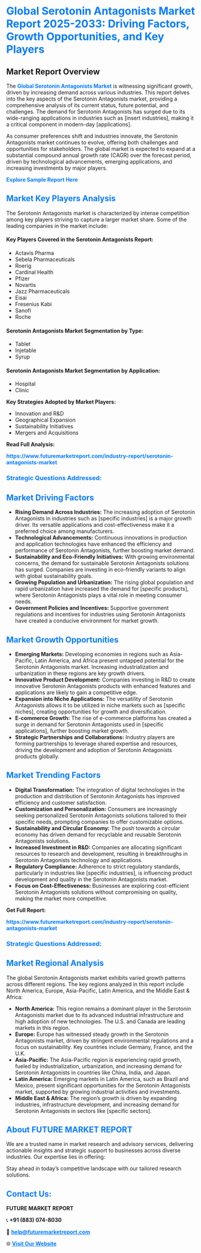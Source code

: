 <h1 style="color: #007BFF;">Global Serotonin Antagonists Market Report 2025-2033: Driving Factors, Growth Opportunities, and Key Players</h1>

<section id="overview">
<h2>Market Report Overview</h2>
<p>The <a href="https://www.futuremarketreport.com/industry-report/serotonin-antagonists-market" style="color: #007BFF; text-decoration: none;"><strong>Global Serotonin Antagonists Market</strong></a> is witnessing significant growth, driven by increasing demand across various industries. This report delves into the key aspects of the Serotonin Antagonists market, providing a comprehensive analysis of its current status, future potential, and challenges. The demand for Serotonin Antagonists has surged due to its wide-ranging applications in industries such as [insert industries], making it a critical component in modern-day [applications].</p>
<p>As consumer preferences shift and industries innovate, the Serotonin Antagonists market continues to evolve, offering both challenges and opportunities for stakeholders. The global market is expected to expand at a substantial compound annual growth rate (CAGR) over the forecast period, driven by technological advancements, emerging applications, and increasing investments by major players.</p>
</section>

<section id="overview">
<p><a href="https://www.futuremarketreport.com/request-sample/reportId=55604" style="color: #007BFF; text-decoration: none;"><strong>Explore Sample Report Here</strong></a></p>
</section>

<section id="key-players">
<h2 style="color: #007BFF;">Market Key Players Analysis</h2>
<p>The Serotonin Antagonists market is characterized by intense competition among key players striving to capture a larger market share. Some of the leading companies in the market include:</p>
<h4>Key Players Covered in the Serotonin Antagonists Report:</h4>
<ul><li>Actavis Pharma</li><li>Sebela Pharmaceuticals</li><li>Roerig</li><li>Cardinal Health</li><li>Pfizer</li><li>Novartis</li><li>Jazz Pharmaceuticals</li><li>Eisai</li><li>Fresenius Kabi</li><li>Sanofi</li><li>Roche</li></ul>
<h4>Serotonin Antagonists Market Segmentation by Type:</h4>
<ul><li>Tablet</li><li>Injetable</li><li>Syrup</li></ul>

<h4>Serotonin Antagonists Market Segmentation by Application:</h4>
<ul><li>Hospital</li><li>Clinic</li></ul>
<p><strong>Key Strategies Adopted by Market Players:</strong></p>
<ul>
<li>Innovation and R&D</li>
<li>Geographical Expansion</li>
<li>Sustainability Initiatives</li>
<li>Mergers and Acquisitions</li>
</ul>
</section>

<section>
<p><strong>Read Full Analysis: </strong></p><a href="https://www.futuremarketreport.com/industry-report/serotonin-antagonists-market" style="color: #007BFF; text-decoration: none;"><strong>https://www.futuremarketreport.com/industry-report/serotonin-antagonists-market</strong></a>
<h3 style="color: #007BFF;">Strategic Questions Addressed:</h3>
</section>

<section id="driving-factors">
<h2 style="color: #007BFF;">Market Driving Factors</h2>
<ul>
<li><strong>Rising Demand Across Industries:</strong> The increasing adoption of Serotonin Antagonists in industries such as [specific industries] is a major growth driver. Its versatile applications and cost-effectiveness make it a preferred choice among manufacturers.</li>
<li><strong>Technological Advancements:</strong> Continuous innovations in production and application technologies have enhanced the efficiency and performance of Serotonin Antagonists, further boosting market demand.</li>
<li><strong>Sustainability and Eco-Friendly Initiatives:</strong> With growing environmental concerns, the demand for sustainable Serotonin Antagonists solutions has surged. Companies are investing in eco-friendly variants to align with global sustainability goals.</li>
<li><strong>Growing Population and Urbanization:</strong> The rising global population and rapid urbanization have increased the demand for [specific products], where Serotonin Antagonists plays a vital role in meeting consumer needs.</li>
<li><strong>Government Policies and Incentives:</strong> Supportive government regulations and incentives for industries using Serotonin Antagonists have created a conducive environment for market growth.</li>
</ul>
</section>

<section id="growth-opportunities">
<h2 style="color: #007BFF;">Market Growth Opportunities</h2>
<ul>
<li><strong>Emerging Markets:</strong> Developing economies in regions such as Asia-Pacific, Latin America, and Africa present untapped potential for the Serotonin Antagonists market. Increasing industrialization and urbanization in these regions are key growth drivers.</li>
<li><strong>Innovative Product Development:</strong> Companies investing in R&D to create innovative Serotonin Antagonists products with enhanced features and applications are likely to gain a competitive edge.</li>
<li><strong>Expansion into Niche Applications:</strong> The versatility of Serotonin Antagonists allows it to be utilized in niche markets such as [specific niches], creating opportunities for growth and diversification.</li>
<li><strong>E-commerce Growth:</strong> The rise of e-commerce platforms has created a surge in demand for Serotonin Antagonists used in [specific applications], further boosting market growth.</li>
<li><strong>Strategic Partnerships and Collaborations:</strong> Industry players are forming partnerships to leverage shared expertise and resources, driving the development and adoption of Serotonin Antagonists products globally.</li>
</ul>
</section>

<section id="trending-factors">
<h2 style="color: #007BFF;">Market Trending Factors</h2>
<ul>
<li><strong>Digital Transformation:</strong> The integration of digital technologies in the production and distribution of Serotonin Antagonists has improved efficiency and customer satisfaction.</li>
<li><strong>Customization and Personalization:</strong> Consumers are increasingly seeking personalized Serotonin Antagonists solutions tailored to their specific needs, prompting companies to offer customizable options.</li>
<li><strong>Sustainability and Circular Economy:</strong> The push towards a circular economy has driven demand for recyclable and reusable Serotonin Antagonists solutions.</li>
<li><strong>Increased Investment in R&D:</strong> Companies are allocating significant resources to research and development, resulting in breakthroughs in Serotonin Antagonists technology and applications.</li>
<li><strong>Regulatory Compliance:</strong> Adherence to strict regulatory standards, particularly in industries like [specific industries], is influencing product development and quality in the Serotonin Antagonists market.</li>
<li><strong>Focus on Cost-Effectiveness:</strong> Businesses are exploring cost-efficient Serotonin Antagonists solutions without compromising on quality, making the market more competitive.</li>
</ul>
</section>

<section>
<p><strong>Get Full Report: </strong></p><a href="https://www.futuremarketreport.com/industry-report/serotonin-antagonists-market" style="color: #007BFF; text-decoration: none;"><strong>https://www.futuremarketreport.com/industry-report/serotonin-antagonists-market</strong></a>
<h3 style="color: #007BFF;">Strategic Questions Addressed:</h3>
</section>


<section id="regional-analysis">
<h2 style="color: #007BFF;">Market Regional Analysis</h2>
<p>The global Serotonin Antagonists market exhibits varied growth patterns across different regions. The key regions analyzed in this report include North America, Europe, Asia-Pacific, Latin America, and the Middle East & Africa:</p>
<ul>
<li><strong>North America:</strong> This region remains a dominant player in the Serotonin Antagonists market due to its advanced industrial infrastructure and high adoption of new technologies. The U.S. and Canada are leading markets in this region.</li>
<li><strong>Europe:</strong> Europe has witnessed steady growth in the Serotonin Antagonists market, driven by stringent environmental regulations and a focus on sustainability. Key countries include Germany, France, and the U.K.</li>
<li><strong>Asia-Pacific:</strong> The Asia-Pacific region is experiencing rapid growth, fueled by industrialization, urbanization, and increasing demand for Serotonin Antagonists in countries like China, India, and Japan.</li>
<li><strong>Latin America:</strong> Emerging markets in Latin America, such as Brazil and Mexico, present significant opportunities for the Serotonin Antagonists market, supported by growing industrial activities and investments.</li>
<li><strong>Middle East & Africa:</strong> The region’s growth is driven by expanding industries, infrastructure development, and increasing demand for Serotonin Antagonists in sectors like [specific sectors].</li>
</ul>
</section>

<footer>
<h2 style="color: #007BFF;">About FUTURE MARKET REPORT</h2>
<p>We are a trusted name in market research and advisory services, delivering actionable insights and strategic support to businesses across diverse industries. Our expertise lies in offering:</p>

<p>Stay ahead in today’s competitive landscape with our tailored research solutions.</p>

<h2 style="color: #007BFF;">Contact Us:</h2>
<p><strong>FUTURE MARKET REPORT</strong></p>
<p>📞 <strong>+91 (883) 074-8030</strong></p>
<p>📧 <strong><a href="mailto:help@futuremarketreport.com" style="color: #007BFF;">help@futuremarketreport.com</a></strong></p>
<p>🌐 <strong><a href="https://www.futuremarketreport.com/" style="color: #007BFF;">Visit Our Website</a></strong></p>
</footer>